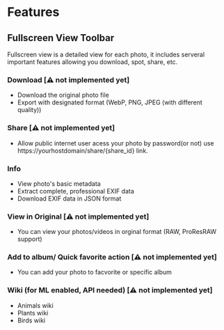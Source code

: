 # Features

## Fullscreen View Toolbar

Fullscreen view is a detailed view for each photo, it includes serveral important features allowing you download, spot, share, etc.

### Download [⚠️ not implemented yet]

- Download the original photo file
- Export with designated format (WebP, PNG, JPEG (with different quality))

### Share [⚠️ not implemented yet]

- Allow public internet user acess your photo by password(or not) use https://yourhostdomain/share/{share_id} link.

### Info

- View photo's basic metadata
- Extract complete, professional EXIF data
- Download EXIF data in JSON format

### View in Original [⚠️ not implemented yet]

- You can view your photos/videos in orginal format (RAW, ProResRAW support)

### Add to album/ Quick favorite action [⚠️ not implemented yet]

- You can add your photo to facvorite or specific album

### Wiki (for ML enabled, API needed) [⚠️ not implemented yet]

- Animals wiki
- Plants wiki
- Birds wiki
